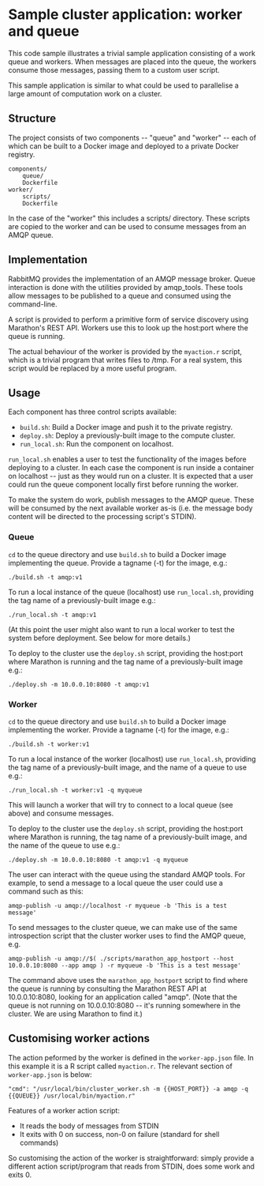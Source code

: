 Sample cluster application: worker and queue
============================================

This code sample illustrates a trivial sample application consisting of a work 
queue and workers.  When messages are placed into the queue, the workers 
consume those messages, passing them to a custom user script.

This sample application is similar to what could be used to parallelise a large 
amount of computation work on a cluster.


Structure
---------

The project consists of two components -- "queue" and "worker" -- each of which 
can be built to a Docker image and deployed to a private Docker registry.

    components/
        queue/
	    Dockerfile
	worker/
	    scripts/
	    Dockerfile

In the case of the "worker" this includes a scripts/ directory.  These scripts 
are copied to the worker and can be used to consume messages from an AMQP 
queue.


Implementation
--------------

RabbitMQ provides the implementation of an AMQP message broker.  Queue 
interaction is done with the utilities provided by amqp\_tools.  These tools 
allow messages to be published to a queue and consumed using the command-line.

A script is provided to perform a primitive form of service discovery using 
Marathon's REST API.  Workers use this to look up the host:port where the queue 
is running.

The actual behaviour of the worker is provided by the `myaction.r` script, 
which is a trivial program that writes files to /tmp.  For a real system, this 
script would be replaced by a more useful program.


Usage
-----

Each component has three control scripts available:

 - `build.sh`: Build a Docker image and push it to the private registry.
 - `deploy.sh`: Deploy a previously-built image to the compute cluster.
 - `run_local.sh`: Run the component on localhost.

`run_local.sh` enables a user to test the functionality of the images before 
deploying to a cluster.  In each case the component is run inside a container 
on localhost -- just as they would run on a cluster.  It is expected that a 
user could run the queue component locally first before running the worker.

To make the system do work, publish messages to the AMQP queue.  These will be 
consumed by the next available worker as-is (i.e. the message body content will 
be directed to the processing script's STDIN).

### Queue

`cd` to the queue directory and use `build.sh` to build a Docker image 
implementing the queue.  Provide a tagname (-t) for the image, e.g.:

    ./build.sh -t amqp:v1

To run a local instance of the queue (localhost) use `run_local.sh`, providing 
the tag name of a previously-built image e.g.:

    ./run_local.sh -t amqp:v1

(At this point the user might also want to run a local worker to test the 
system before deployment.  See below for more details.)

To deploy to the cluster use the `deploy.sh` script, providing the host:port 
where Marathon is running and the tag name of a previously-built image e.g.:

    ./deploy.sh -m 10.0.0.10:8080 -t amqp:v1

### Worker

`cd` to the queue directory and use `build.sh` to build a Docker image 
implementing the worker.  Provide a tagname (-t) for the image, e.g.:

    ./build.sh -t worker:v1

To run a local instance of the worker (localhost) use `run_local.sh`, providing 
the tag name of a previously-built image, and the name of a queue to use e.g.:

    ./run_local.sh -t worker:v1 -q myqueue

This will launch a worker that will try to connect to a local queue (see above) 
and consume messages.

To deploy to the cluster use the `deploy.sh` script, providing the host:port 
where Marathon is running, the tag name of a previously-built image, and the 
name of the queue to use e.g.:

    ./deploy.sh -m 10.0.0.10:8080 -t amqp:v1 -q myqueue

The user can interact with the queue using the standard AMQP tools.  For 
example, to send a message to a local queue the user could use a command such 
as this:

    amqp-publish -u amqp://localhost -r myqueue -b 'This is a test message'

To send messages to the cluster queue, we can make use of the same 
introspection script that the cluster worker uses to find the AMQP queue, e.g.

    amqp-publish -u amqp://$( ./scripts/marathon_app_hostport --host 10.0.0.10:8080 --app amqp ) -r myqueue -b 'This is a test message'

The command above uses the `marathon_app_hostport` script to find where the 
queue is running by consulting the Marathon REST API at 10.0.0.10:8080, looking 
for an application called "amqp".  (Note that the queue is not running on 
10.0.0.10:8080 -- it's running somewhere in the cluster.  We are using Marathon 
to find it.)


Customising worker actions
--------------------------

The action peformed by the worker is defined in the `worker-app.json` file.  In 
this example it is a R script called `myaction.r`.  The relevant section of 
`worker-app.json` is below:

    "cmd": "/usr/local/bin/cluster_worker.sh -m {{HOST_PORT}} -a amqp -q {{QUEUE}} /usr/local/bin/myaction.r"

Features of a worker action script:

 * It reads the body of messages from STDIN
 * It exits with 0 on success, non-0 on failure (standard for shell commands)

So customising the action of the worker is straightforward: simply provide a 
different action script/program that reads from STDIN, does some work and exits 
0.

